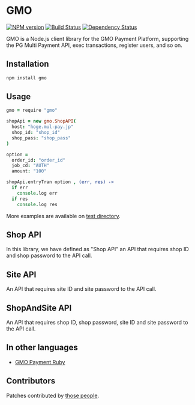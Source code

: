 GMO
====
[![NPM version](https://badge.fury.io/js/gmo.png)](http://badge.fury.io/js/gmo)
[![Build Status](https://travis-ci.org/t-k/gmo-payment-node.png)](https://travis-ci.org/t-k/gmo-payment-node)
[![Dependency Status](https://david-dm.org/t-k/gmo-payment-node/status.png)](http://david-dm.org/t-k/gmo-payment-node)

GMO is a Node.js client library for the GMO Payment Platform, supporting the PG Multi Payment API, exec transactions, register users, and so on.

Installation
---

```bash
npm install gmo
```

Usage
---

```coffeescript
gmo = require "gmo"

shopApi = new gmo.ShopAPI(
  host: "hoge.mul-pay.jp"
  shop_id: "shop_id"
  shop_pass: "shop_pass"
)

option =
  order_id: "order_id"
  job_cd: "AUTH"
  amount: "100"

shopApi.entryTran option , (err, res) ->
  if err
    console.log err
  if res
    console.log res

```
More examples are available on <a href="https://github.com/t-k/gmo-payment-node/tree/master/test">test directory</a>.

Shop API
---

In this library, we have defined as "Shop API" an API that requires shop ID and shop password to the API call.

Site API
---

An API that requires site ID and site password to the API call.

ShopAndSite API
---

An API that requires shop ID, shop password, site ID and site password to the API call.

In other languages
---

* <a href="https://github.com/t-k/gmo-payment-ruby">GMO Payment Ruby</a>

Contributors
---
Patches contributed by [those people](https://github.com/t-k/gmo-payment-node/contributors).
